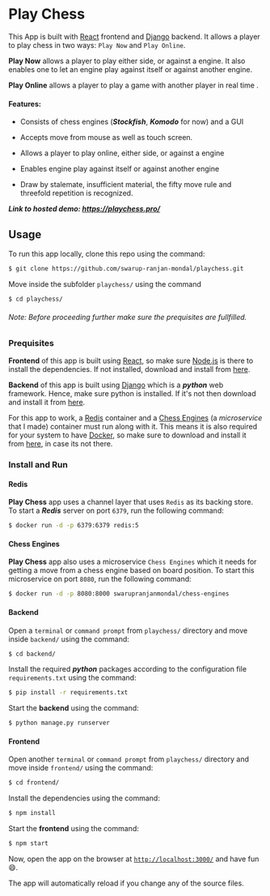 # Play Chess

This App is built with [React](https://reactjs.org/) frontend and [Django](https://www.djangoproject.com/) backend. It allows a player to play chess in two ways: `Play Now` and `Play Online`.

**Play Now** allows a player to play either side, or against a engine. It also enables one to let an engine play against itself or against another engine.

**Play Online** allows a player to play a game with another player in real time .

#### Features:

- Consists of chess engines (**_Stockfish_**, **_Komodo_** for now) and a GUI

- Accepts move from mouse as well as touch screen.

- Allows a player to play online, either side, or against a engine

- Enables engine play against itself or against another engine

- Draw by stalemate, insufficient material, the fifty move rule and threefold repetition is recognized.

**_Link to hosted demo: https://playchess.pro/_**

## Usage

To run this app locally, clone this repo using the command:

```sh
$ git clone https://github.com/swarup-ranjan-mondal/playchess.git
```

Move inside the subfolder `playchess/` using the command

```sh
$ cd playchess/
```

###### Note: Before proceeding further make sure the prequisites are fullfilled.

### Prequisites

**Frontend** of this app is built using [React](https://reactjs.org/), so make sure [Node.js](https://nodejs.org/en/) is there to install the dependencies. If not installed, download and install from [here](https://nodejs.org/en/download/).

**Backend** of this app is built using [Django](https://www.djangoproject.com/) which is a **_python_** web framework. Hence, make sure python is installed. If it's not then download and install it from [here](https://www.python.org/downloads/).

For this app to work, a [Redis](https://redis.io/) container and a [Chess Engines](https://github.com/swarup-ranjan-mondal/chess-engines) (a _microservice_ that I made) container must run along with it. This means it is also required for your system to have [Docker](https://www.docker.com/), so make sure to download and install it from [here](https://docs.docker.com/get-docker/), in case its not there.

### Install and Run

#### Redis

**Play Chess** app uses a channel layer that uses `Redis` as its backing store. To start a **_Redis_** server on port `6379`, run the following command:

```sh
$ docker run -d -p 6379:6379 redis:5
```

#### Chess Engines

**Play Chess** app also uses a microservice `Chess Engines` which it needs for getting a move from a chess engine based on board position. To start this microservice on port `8080`, run the following command:

```sh
$ docker run -d -p 8080:8000 swarupranjanmondal/chess-engines
```

#### Backend

Open a `terminal` or `command prompt` from `playchess/` directory and move inside `backend/` using the command:

```sh
$ cd backend/
```

Install the required **_python_** packages according to the configuration file `requirements.txt` using the command:

```sh
$ pip install -r requirements.txt
```

Start the **backend** using the command:

```sh
$ python manage.py runserver
```

#### Frontend

Open another `terminal` or `command prompt` from `playchess/` directory and move inside `frontend/` using the command:

```sh
$ cd frontend/
```

Install the dependencies using the command:

```sh
$ npm install
```

Start the **frontend** using the command:

```sh
$ npm start
```

Now, open the app on the browser at [`http://localhost:3000/`](http://localhost:3000/) and have fun 😄.

The app will automatically reload if you change any of the source files.

